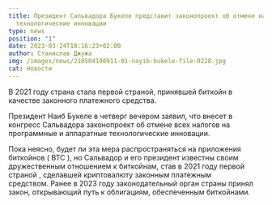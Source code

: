 ```yaml
---
title: Президент Сальвадора Букеле представит законопроект об отмене налогов на
  технологические инновации
type: news
position: "1"
date: 2023-03-24T18:16:23+02:00
author: Станислав Джужа
img: /images/news/210504190911-01-nayib-bukele-file-0228.jpg
cat: Новости
---
```

В 2021 году страна стала первой страной, принявшей биткойн в качестве законного платежного средства.

Президент Наиб Букеле в четверг вечером заявил, что внесет в конгресс Сальвадора законопроект об отмене всех налогов на программные и аппаратные технологические инновации.

Пока неясно, будет ли эта мера распространяться на приложения биткойнов ( BTC ), но Сальвадор и его президент известны своим дружественным отношением к биткойнам, став в 2021 году первой страной , сделавшей криптовалюту законным платежным средством. Ранее в 2023 году законодательный орган страны принял закон, открывающий путь к облигациям, обеспеченным биткойнами.